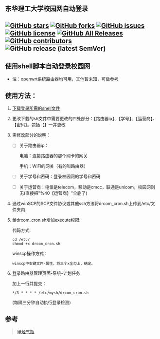 ## 东华理工大学校园网自动登录
[![GitHub stars](https://img.shields.io/github/stars/q4w5e6/ECUT-Auto-Login?style=flat-square)](https://github.com/q4w5e6/ECUT-Auto-Login/stargazers)
[![GitHub forks](https://img.shields.io/github/forks/q4w5e6/ECUT-Auto-Login?style=flat-square)](https://github.com/q4w5e6/ECUT-Auto-Login/network)
[![GitHub issues](https://img.shields.io/github/issues/q4w5e6/ECUT-Auto-Login?style=flat-square)](https://github.com/q4w5e6/ECUT-Auto-Login/issues)
[![GitHub license](https://img.shields.io/github/license/q4w5e6/ECUT-Auto-Login?style=flat-square)](https://github.com/q4w5e6/ECUT-Auto-Login/blob/main/LICENSE) 
[![GitHub All Releases](https://img.shields.io/github/downloads/q4w5e6/ECUT-Auto-Login/total?style=flat-square)](https://github.com/q4w5e6/ECUT-Auto-Login/releases)
[![GitHub contributors](https://img.shields.io/github/contributors/q4w5e6/ECUT-Auto-Login?style=flat-square)](https://github.com/q4w5e6/ECUT-Auto-Login/graphs/contributors)
![GitHub release (latest SemVer)](https://img.shields.io/github/v/release/q4w5e6/ECUT-Auto-Login?style=flat-square)
---
## 使用shell脚本自动登录校园网
* 注：openwrt系统路由器均可用，其他暂未知，可做参考
## 使用方法：
1.  [下载登录所需的shell文件](https://github.com/q4w5e6/ECUT-Auto-Login/releases/download/1.0/drcom_cron.sh)
2.  更改下载的sh文件中需要更改的四处部分：【路由器ip】、【学号】、【运营商】、【密码】。包括【】一并更改
3.  需修改部分的说明：
    - [ ] 关于路由器ip：
       
       电脑：连接路由器的那个网卡的网关
       
       手机：WiFi的网关（有的叫路由器）
    - [ ] 关于学号和密码：登录校园网的学号和密码
    - [ ] 关于运营商：电信是telecom，移动是cmcc，联通是unicom，校园网则无(直接把"%40【运营商】"全删了)
     
4.  通过winSCP的SCP文件协议或其他ssh方法将drcom_cron.sh上传到/etc/文件夹内
5.  给drcom_cron.sh增加execute权限:

      代码方式:

        cd /etc/
        chmod +x drcom_cron.sh
   
       winscp操作方式：
  
        winscp中右键文件-属性，将三个x全勾上，确定。

6.  登录路由器管理页面-系统-计划任务

    加上一行并提交：

        */3 * * * * /etc/mysh/drcom_cron.sh     
     (每隔三分钟自动执行登录检测)

## 参考
>[甲烃气瓶](https://jakting.com/archives/drcom-autologin-padavan-tgbot.html)
